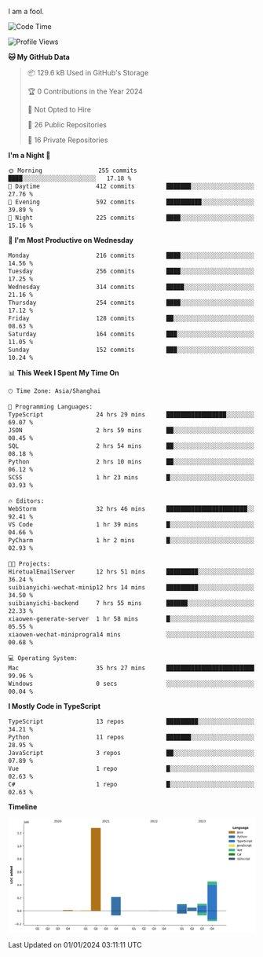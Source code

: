 I am a fool.

<!--START_SECTION:waka-->
![Code Time](http://img.shields.io/badge/Code%20Time-1%2C037%20hrs%2036%20mins-blue)

![Profile Views](http://img.shields.io/badge/Profile%20Views-1-blue)

**🐱 My GitHub Data** 

> 📦 129.6 kB Used in GitHub's Storage 
 > 
> 🏆 0 Contributions in the Year 2024
 > 
> 🚫 Not Opted to Hire
 > 
> 📜 26 Public Repositories 
 > 
> 🔑 16 Private Repositories 
 > 
**I'm a Night 🦉** 

```text
🌞 Morning                255 commits         ████░░░░░░░░░░░░░░░░░░░░░   17.18 % 
🌆 Daytime                412 commits         ███████░░░░░░░░░░░░░░░░░░   27.76 % 
🌃 Evening                592 commits         ██████████░░░░░░░░░░░░░░░   39.89 % 
🌙 Night                  225 commits         ████░░░░░░░░░░░░░░░░░░░░░   15.16 % 
```
📅 **I'm Most Productive on Wednesday** 

```text
Monday                   216 commits         ████░░░░░░░░░░░░░░░░░░░░░   14.56 % 
Tuesday                  256 commits         ████░░░░░░░░░░░░░░░░░░░░░   17.25 % 
Wednesday                314 commits         █████░░░░░░░░░░░░░░░░░░░░   21.16 % 
Thursday                 254 commits         ████░░░░░░░░░░░░░░░░░░░░░   17.12 % 
Friday                   128 commits         ██░░░░░░░░░░░░░░░░░░░░░░░   08.63 % 
Saturday                 164 commits         ███░░░░░░░░░░░░░░░░░░░░░░   11.05 % 
Sunday                   152 commits         ███░░░░░░░░░░░░░░░░░░░░░░   10.24 % 
```


📊 **This Week I Spent My Time On** 

```text
🕑︎ Time Zone: Asia/Shanghai

💬 Programming Languages: 
TypeScript               24 hrs 29 mins      █████████████████░░░░░░░░   69.07 % 
JSON                     2 hrs 59 mins       ██░░░░░░░░░░░░░░░░░░░░░░░   08.45 % 
SQL                      2 hrs 54 mins       ██░░░░░░░░░░░░░░░░░░░░░░░   08.18 % 
Python                   2 hrs 10 mins       ██░░░░░░░░░░░░░░░░░░░░░░░   06.12 % 
SCSS                     1 hr 23 mins        █░░░░░░░░░░░░░░░░░░░░░░░░   03.93 % 

🔥 Editors: 
WebStorm                 32 hrs 46 mins      ███████████████████████░░   92.41 % 
VS Code                  1 hr 39 mins        █░░░░░░░░░░░░░░░░░░░░░░░░   04.66 % 
PyCharm                  1 hr 2 mins         █░░░░░░░░░░░░░░░░░░░░░░░░   02.93 % 

🐱‍💻 Projects: 
HiretualEmailServer      12 hrs 51 mins      █████████░░░░░░░░░░░░░░░░   36.24 % 
suibianyichi-wechat-minip12 hrs 14 mins      █████████░░░░░░░░░░░░░░░░   34.50 % 
suibianyichi-backend     7 hrs 55 mins       ██████░░░░░░░░░░░░░░░░░░░   22.33 % 
xiaowen-generate-server  1 hr 58 mins        █░░░░░░░░░░░░░░░░░░░░░░░░   05.55 % 
xiaowen-wechat-miniprogra14 mins             ░░░░░░░░░░░░░░░░░░░░░░░░░   00.68 % 

💻 Operating System: 
Mac                      35 hrs 27 mins      █████████████████████████   99.96 % 
Windows                  0 secs              ░░░░░░░░░░░░░░░░░░░░░░░░░   00.04 % 
```

**I Mostly Code in TypeScript** 

```text
TypeScript               13 repos            █████████░░░░░░░░░░░░░░░░   34.21 % 
Python                   11 repos            ███████░░░░░░░░░░░░░░░░░░   28.95 % 
JavaScript               3 repos             ██░░░░░░░░░░░░░░░░░░░░░░░   07.89 % 
Vue                      1 repo              █░░░░░░░░░░░░░░░░░░░░░░░░   02.63 % 
C#                       1 repo              █░░░░░░░░░░░░░░░░░░░░░░░░   02.63 % 
```



**Timeline**

![Lines of Code chart](https://raw.githubusercontent.com/VeejaLiu/VeejaLiu/master/assets/bar_graph.png)


 Last Updated on 01/01/2024 03:11:11 UTC
<!--END_SECTION:waka-->
